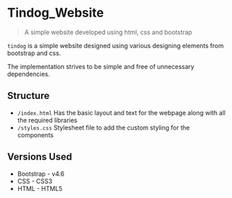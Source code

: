 # Tindog_Website

> A simple website developed using html, css and bootstrap

`tindog` is a simple website designed using various designing elements from bootstrap and css.

The implementation strives to be simple and free of unnecessary dependencies.

## Structure
- `/index.html` Has the basic layout and text for the webpage along with all the required libraries
- `/styles.css` Stylesheet file to add the custom styling for the components 

## Versions Used
- Bootstrap - v4.6
- CSS - CSS3
- HTML - HTML5

